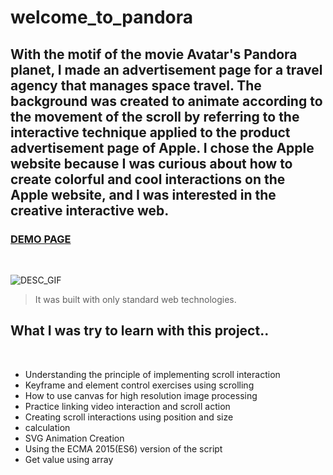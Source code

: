 # welcome_to_pandora



## With the motif of the movie Avatar's Pandora planet, I made an advertisement page for a travel agency that manages space travel. The background was created to animate according to the movement of the scroll by referring to the interactive technique applied to the product advertisement page of Apple. I chose the Apple website because I was curious about how to create colorful and cool interactions on the Apple website, and I was interested in the creative interactive web.



### [DEMO PAGE](https://jojo-tey.github.io/welcome_to_pandora/)

<br>

![DESC_GIF](./images/desc_gif.gif) 



> It was built with only standard web technologies.


## What I was try to learn with this project..
<br>

- Understanding the principle of implementing scroll interaction 
- Keyframe and element control exercises using scrolling
- How to use canvas for high resolution image processing
- Practice linking video interaction and scroll action
- Creating scroll interactions using position and size 
- calculation
- SVG Animation Creation
- Using the ECMA 2015(ES6) version of the script
- Get value using array


